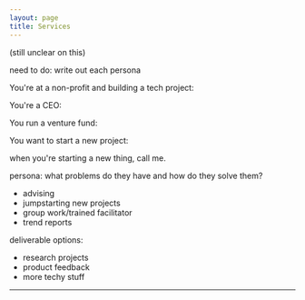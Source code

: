 ```yaml
---
layout: page
title: Services
---
```



(still unclear on this)


need to do: write out each persona

You're at a non-profit and building a tech project:


You're a CEO:


You run a venture fund:


You want to start a new project:





when you're starting a new thing, call me. 

persona: what problems do they have and how do they solve them?



 - advising
 - jumpstarting new projects
 - group work/trained facilitator
 - trend reports

deliverable options:
 - research projects
 - product feedback
 - more techy stuff



***